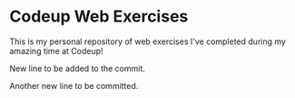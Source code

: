 # Codeup Web Exercises

 This is my personal repository of web exercises
 I've completed during my amazing time at Codeup!

 New line to be added to the commit.

Another new line to be committed.